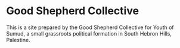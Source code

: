 # Good Shepherd Collective 

This is a site prepared by the Good Shepherd Collective for Youth of Sumud, a small grassroots political formation in South Hebron Hills, Palestine. 
